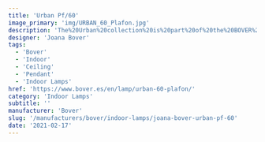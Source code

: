 ```yaml
---
title: 'Urban Pf/60'
image_primary: 'img/URBAN_60_Plafon.jpg'
description: 'The%20Urban%20collection%20is%20part%20of%20the%20BOVER%20product%20line%20usually%20used%20in%20the%20Contract/Hospitality%20sector%20but%20also%20created%20for%20the%20Residential%20market.%20The%20metallic%20ring%20which%20holds%20the%20bottom%20of%20the%20structure%2C%20functions%20as%20well%20as%20a%20decorative%20element%20of%20the%20large%20light%20diffuser.%20The%20light%20emitted%20by%20this%20lamp%2C%20as%20the%20major%20part%20of%20BOVER%20luminaires%2C%20is%20warm%20and%20cozy.%0ALed%20Dimmable%20Triac%20version%20available%0A%0A'
designer: 'Joana Bover'
tags:
  - 'Bover'
  - 'Indoor'
  - 'Ceiling'
  - 'Pendant'
  - 'Indoor Lamps'
href: 'https://www.bover.es/en/lamp/urban-60-plafon/'
category: 'Indoor Lamps'
subtitle: ''
manufacturer: 'Bover'
slug: '/manufacturers/bover/indoor-lamps/joana-bover-urban-pf-60'
date: '2021-02-17'
---
```

